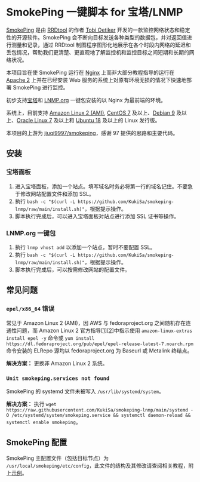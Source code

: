 # SmokePing 一键脚本 for 宝塔/LNMP

[SmokePing](https://oss.oetiker.ch/smokeping) 是由 [RRDtool](https://oss.oetiker.ch/rrdtool) 的作者 [Tobi Oetiker](https://www.oetiker.ch) 开发的一款监控网络状态和稳定性的开源软件。SmokePing 会不断向目标发送各种类型的数据包，并对返回值进行测量和记录，通过 RRDtool 制图程序图形化地展示在各个时段内网络的延迟和丢包情况，帮助我们更清楚、更直观地了解监控机和监控目标之间短期和长期的网络状况。

本项目旨在使 SmokePing 运行在 [Nginx](https://nginx.org) 上而非大部分教程指导的运行在 [Apache 2](https://httpd.apache.org) 上并在已经安装 Web 服务的系统上对原有环境无损的情况下快速地部署 SmokePing 进行监控。

初步支持[宝塔](https://bt.cn)和 [LNMP.org](https://lnmp.org) 一键包安装的以 Nginx 为最前端的环境。 

系统上，目前支持 [Amazon Linux 2 (AMI)](https://aws.amazon.com/amazon-linux-2), [CentOS 7](https://www.centos.org) 及以上、[Debian 9](https://www.debian.org) 及以上、[Oracle Linux 7](https://www.oracle.com/linux) 及以上和 [Ubuntu 18](https://ubuntu.com) 及以上的 Linux 发行版。

本项目的上游为 [jiuqi9997/smokeping](https://github.com/jiuqi9997/smokeping)，感谢 97 提供的思路和主要代码。

## 安装
### 宝塔面板
1. 进入宝塔面板，添加一个站点。填写域名时务必将第一行的域名记住。不要急于修改网站配置文件和添加 SSL。
2. 执行 `bash -c "$(curl -L https://github.com/KukiSa/smokeping-lnmp/raw/main/install.sh)"`，根据提示操作。
3. 脚本执行完成后，可以进入宝塔面板对站点进行添加 SSL 证书等操作。

### LNMP.org 一键包
1. 执行 `lnmp vhost add` 以添加一个站点，暂时不要配置 SSL。
2. 执行 `bash -c "$(curl -L https://github.com/KukiSa/smokeping-lnmp/raw/main/install.sh)"`，根据提示操作。
3. 脚本执行完成后，可以按需修改网站的配置文件。

## 常见问题
### `epel/x86_64` 错误
常见于 Amazon Linux 2 (AMI)，因 AWS 与 fedoraproject.org 之间随机存在连通性问题，而 Amazon Linux 2 官方指导[\[1\]](https://aws.amazon.com/cn/premiumsupport/knowledge-center/ec2-enable-epel)[\[2\]](https://docs.aws.amazon.com/AWSEC2/latest/UserGuide/add-repositories.html)中指示使用 `amazon-linux-extras install epel -y` 命令或 `yum install https://dl.fedoraproject.org/pub/epel/epel-release-latest-7.noarch.rpm` 命令安装的 ELRepo 源均以 fedoraproject.org 为 Baseurl 或 Metalink 终结点。

**解决方案：** 更换非 Amazon Linux 2 系统。

### `Unit smokeping.services not found`
SmokePing 的 systemd 文件未被写入 `/usr/lib/systemd/system`。

**解决方案：** 执行 `wget https://raw.githubusercontent.com/KukiSa/smokeping-lnmp/main/systemd -O /etc/systemd/system/smokeping.service && systemctl daemon-reload && systemctl enable smokeping`。

## SmokePing 配置
SmokePing 主配置文件（包括目标节点）为 `/usr/local/smokeping/etc/config`，此文件的结构及其修改请查阅相关教程，附上[示例](https://oss.oetiker.ch/smokeping/doc/smokeping_examples.en.html)。

